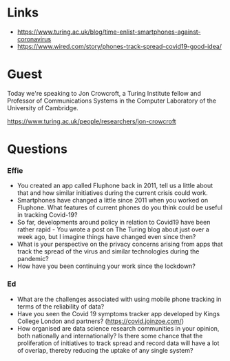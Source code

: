 # Links

- https://www.turing.ac.uk/blog/time-enlist-smartphones-against-coronavirus
- https://www.wired.com/story/phones-track-spread-covid19-good-idea/

# Guest

Today we're speaking to Jon Crowcroft, a Turing Institute fellow and Professor of Communications Systems in the Computer Laboratory of the University of Cambridge.

https://www.turing.ac.uk/people/researchers/jon-crowcroft

# Questions

### Effie

- You created an app called Fluphone back in 2011, tell us a little about that and how similar initiatives during the current crisis could work.
- Smartphones have changed a little since 2011 when you worked on Fluphone. What features of current phones do you think could be useful in tracking Covid-19?
- So far, developments around policy in relation to Covid19 have been rather rapid - You wrote a post on The Turing blog about just over a week ago, but I imagine things have changed even since then?
- What is your perspective on the privacy concerns arising from apps that track the spread of the virus and similar technologies during the pandemic?
- How have you been continuing your work since the lockdown?

### Ed

- What are the challenges associated with using mobile phone tracking in terms of the reliability of data?
- Have you seen the Covid 19 symptoms tracker app developed by Kings College London and partners? (https://covid.joinzoe.com/)
- How organised are data science research communities in your opinion, both nationally and internationally? Is there some chance that the proliferation of initiatives to track spread and record data will have a lot of overlap, thereby reducing the uptake of any single system?
